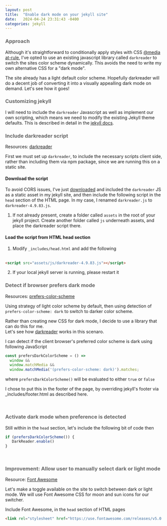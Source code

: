 ```yaml
---
layout: post
title:  "Enable dark mode on your jekyll site"
date:   2024-04-24 23:31:43 -0400
categories: jekyll
---
```


### <span style="color: #666666;">Approach</span>

Although it's straightforward to conditionally apply styles with CSS [@media at-rule](https://developer.mozilla.org/en-US/docs/Web/CSS/CSS_media_queries/Using_media_queries#targeting_media_features), I've opted to use an existing javascript library called `darkreader` to switch the sites color scheme dynamically.  This avoids the need to write my own alternative CSS for a "dark mode". 

The site already has a light default color scheme. Hopefully darkreader will do a decent job of converting it into a visually appealling dark mode on demand. Let's see how it goes!

### <span style="color: #666666;">Customizing jekyll</span>

I will need to include the `darkreader` Javascript as well as implement our own scripting, which means we need to modify the existing Jekyll theme defaults.  This is described in detail in the [jekyll docs](https://jekyllrb.com/docs/themes/#overriding-theme-defaults).

### <span style="color: #666666;">Include darkreader script</span>

Resources: [darkreader](https://www.npmjs.com/package/darkreader)

First we must set up `darkreader`, to include the necessary scripts client side, rather than including them via npm package, since we are running this on a static site.

#### Download the script

To avoid CORS issues, I've just [downloaded](https://unpkg.com/browse/darkreader@4.9.83/darkreader.js) and included the `darkreader` JS as a static asset in my jekyll site, and then include the following script in the `head` section of the HTML page.  In my case, I renamed `darkreader.js` to `darkreader-4.9.83.js`.

1. If not already present, create a folder called `assets` in the root of your jekyll project. Create another folder called `js` underneath assets, and place the darkreader script there.  

#### Load the script from HTML head section

1. Modify `_includes/head.html` and add the following <br/><br/>
```html
<script src="assets/js/darkreader-4.9.83.js"></script>
```
2. If your local jekyll server is running, please restart it


### <span style="color: #666666;">Detect if browser prefers dark mode</span>

Resources: [prefers-color-scheme](https://developer.mozilla.org/en-US/docs/Web/CSS/@media/prefers-color-scheme)

Using strategy of light color scheme by default, then using detection of `prefers-color-scheme: dark` to switch to darker color scheme.

Rather than creating new CSS for dark mode, I decide to use a library that can do this for me.  
Let's see how [darkreader](https://www.npmjs.com/package/darkreader) works in this scenaro.

I can detect if the client browser's preferred color scheme is dark using following JavaScript

```js
const prefersDarkColorScheme = () =>
  window &&
  window.matchMedia &&
  window.matchMedia('(prefers-color-scheme: dark)').matches;
```

where `prefersDarkColorScheme()` will be evaluated to either `true` or `false`

I chose to put this in the footer of the page, by overriding jekyll's footer via _includes/footer.html as described here.

<br/>

### <span style="color: #666666;">Activate dark mode when preference is detected</span>



Still within in the `head` section, let's include the following bit of code then

```js
if (prefersDarkColorScheme()) {
   DarkReader.enable()
}
```

<br/>

### <span style="color: #666666;">Improvement: Allow user to manually select dark or light mode</span>

Resource: [Font Awesome](https://opensource.com/article/22/9/dark-theme-website#:~:text=You%20can%20include%20an%20easy,while%20in%20the%20dark%20theme.)

Let's make a toggle available on the site to switch between dark or light mode.  We will use Font Awesome CSS for moon and sun icons for our switcher. 

Include Font Awesome, in the `head` section of HTML pages

```html
<link rel="stylesheet" href="https://use.fontawesome.com/releases/v5.0.7/css/all.css">
```

